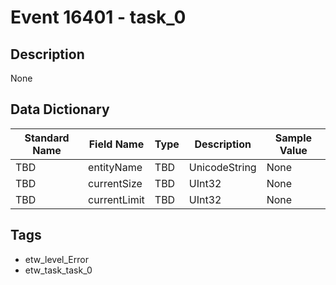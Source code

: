 # Event 16401 - task_0

## Description
None

## Data Dictionary
|Standard Name|Field Name|Type|Description|Sample Value|
|---|---|---|---|---|
|TBD|entityName|TBD|UnicodeString|None|None|
|TBD|currentSize|TBD|UInt32|None|None|
|TBD|currentLimit|TBD|UInt32|None|None|

## Tags
* etw_level_Error
* etw_task_task_0